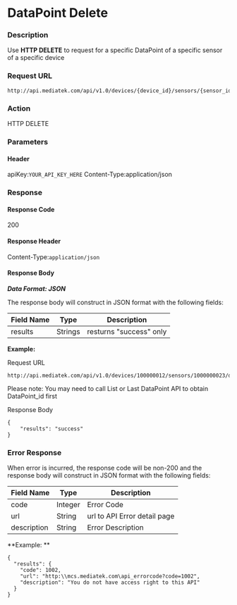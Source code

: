 # DataPoint Delete

### Description

Use **HTTP DELETE** to request for a specific DataPoint of a specific sensor of a specific device

### Request URL
```
http://api.mediatek.com/api/v1.0/devices/{device_id}/sensors/{sensor_id}/datapoints/{datapoint_id}
```

### Action
HTTP DELETE

### Parameters

#### Header

apiKey:`YOUR_API_KEY_HERE`
Content-Type:application/json

### Response

#### Response Code
200

#### Response Header

Content-Type:`application/json`
#### Response Body

***Data Format: JSON***

The response body will construct in JSON format with the following fields:

| Field Name | Type | Description |
| --- | --- | --- |
| results | Strings | resturns "success" only|

**Example:**

Request URL
```
http://api.mediatek.com/api/v1.0/devices/100000012/sensors/1000000023/datapoints/10000000231410232501274
```
Please note: You may need to call List or Last DataPoint API to obtain DataPoint_id first

Response Body

```
{
    "results": "success"
}
```

### Error Response

When error is incurred, the response code will be non-200 and the response body will construct in JSON format with the following fields:

| Field Name | Type |Description|
| --- | --- | --- |
| code | Integer | Error Code |
| url | String | url to API Error detail page |
| description | String | Error Description |

**Example: **
```
{
  "results": {
    "code": 1002,
    "url": "http:\\mcs.mediatek.com\api_errorcode?code=1002",
    "description": "You do not have access right to this API"
  }
}
```
